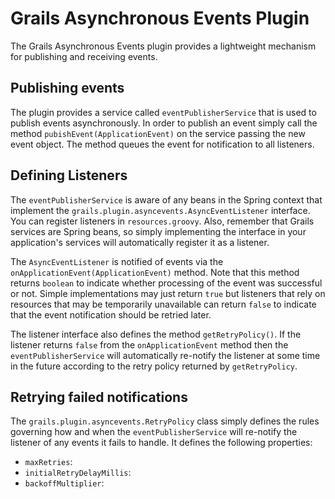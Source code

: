 # Grails Asynchronous Events Plugin

The Grails Asynchronous Events plugin provides a lightweight mechanism for publishing and receiving events.

## Publishing events

The plugin provides a service called `eventPublisherService` that is used to publish events asynchronously. In order to publish an event simply call the method `pubishEvent(ApplicationEvent)` on the service passing the new event object. The method queues the event for notification to all listeners.

## Defining Listeners

The `eventPublisherService` is aware of any beans in the Spring context that implement the `grails.plugin.asyncevents.AsyncEventListener` interface. You can register listeners in `resources.groovy`. Also, remember that Grails services are Spring beans, so simply implementing the interface in your application's services will automatically register it as a listener.

The `AsyncEventListener` is notified of events via the `onApplicationEvent(ApplicationEvent)` method. Note that this method returns `boolean` to indicate whether processing of the event was successful or not. Simple implementations may just return `true` but listeners that rely on resources that may be temporarily unavailable can return `false` to indicate that the event notification should be retried later.

The listener interface also defines the method `getRetryPolicy()`. If the listener returns `false` from the `onApplicationEvent` method then the `eventPublisherService` will automatically re-notify the listener at some time in the future according to the retry policy returned by `getRetryPolicy`.

## Retrying failed notifications

The `grails.plugin.asyncevents.RetryPolicy` class simply defines the rules governing how and when the `eventPublisherService` will re-notify the listener of any events it fails to handle. It defines the following properties:

* `maxRetries`:
* `initialRetryDelayMillis`:
* `backoffMultiplier`: